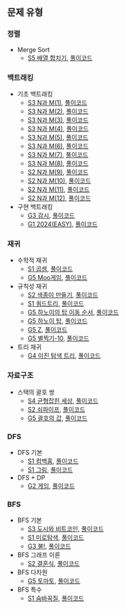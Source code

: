 ## 문제 유형
### 정렬
- Merge Sort
   - [S5 배열 합치기](https://www.acmicpc.net/problem/11728), [풀이코드](https://github.com/quddaz/JAVA_CodingTest/blob/main/BOJ/%EC%A0%95%EB%A0%AC/BOJ11728.java)
### 백트래킹
- 기초 백트래킹
   - [S3 N과 M(1)](https://www.acmicpc.net/problem/15649), [풀이코드](https://github.com/quddaz/JAVA_CodingTest/blob/main/BOJ/%EB%B0%B1%ED%8A%B8%EB%9E%98%ED%82%B9/BOJ15649.java)
   - [S3 N과 M(2)](https://www.acmicpc.net/problem/15650), [풀이코드](https://github.com/quddaz/JAVA_CodingTest/blob/main/BOJ/%EB%B0%B1%ED%8A%B8%EB%9E%98%ED%82%B9/BOJ15650.java)
   - [S3 N과 M(3)](https://www.acmicpc.net/problem/15651), [풀이코드](https://github.com/quddaz/JAVA_CodingTest/blob/main/BOJ/%EB%B0%B1%ED%8A%B8%EB%9E%98%ED%82%B9/BOJ15651.java)
   - [S3 N과 M(4)](https://www.acmicpc.net/problem/15652), [풀이코드](https://github.com/quddaz/JAVA_CodingTest/blob/main/BOJ/%EB%B0%B1%ED%8A%B8%EB%9E%98%ED%82%B9/BOJ15652.java)
   - [S3 N과 M(5)](https://www.acmicpc.net/problem/15654), [풀이코드](https://github.com/quddaz/JAVA_CodingTest/blob/main/BOJ/%EB%B0%B1%ED%8A%B8%EB%9E%98%ED%82%B9/BOJ15654.java)
   - [S3 N과 M(6)](https://www.acmicpc.net/problem/15655), [풀이코드](https://github.com/quddaz/JAVA_CodingTest/blob/main/BOJ/%EB%B0%B1%ED%8A%B8%EB%9E%98%ED%82%B9/BOJ15655.java)
   - [S3 N과 M(7)](https://www.acmicpc.net/problem/15656), [풀이코드](https://github.com/quddaz/JAVA_CodingTest/blob/main/BOJ/%EB%B0%B1%ED%8A%B8%EB%9E%98%ED%82%B9/BOJ15656.java)
   - [S3 N과 M(8)](https://www.acmicpc.net/problem/15657), [풀이코드](https://github.com/quddaz/JAVA_CodingTest/blob/main/BOJ/%EB%B0%B1%ED%8A%B8%EB%9E%98%ED%82%B9/BOJ15657.java)
   - [S2 N과 M(9)](https://www.acmicpc.net/problem/15663), [풀이코드](https://github.com/quddaz/JAVA_CodingTest/blob/main/BOJ/%EB%B0%B1%ED%8A%B8%EB%9E%98%ED%82%B9/BOJ15663.java)
   - [S2 N과 M(10)](https://www.acmicpc.net/problem/15664), [풀이코드](https://github.com/quddaz/JAVA_CodingTest/blob/main/BOJ/%EB%B0%B1%ED%8A%B8%EB%9E%98%ED%82%B9/BOJ15664.java)
   - [S2 N과 M(11)](https://www.acmicpc.net/problem/15665), [풀이코드](https://github.com/quddaz/JAVA_CodingTest/blob/main/BOJ/%EB%B0%B1%ED%8A%B8%EB%9E%98%ED%82%B9/BOJ15665.java)
   - [S2 N과 M(12)](https://www.acmicpc.net/problem/15666), [풀이코드](https://github.com/quddaz/JAVA_CodingTest/blob/main/BOJ/%EB%B0%B1%ED%8A%B8%EB%9E%98%ED%82%B9/BOJ15666.java)
- 구현 백트래킹
     - [G3 감시](https://www.acmicpc.net/problem/15683), [풀이코드](https://github.com/quddaz/JAVA_CodingTest/blob/main/BOJ/%EB%B0%B1%ED%8A%B8%EB%9E%98%ED%82%B9/BOJ15683.java)
     - [G1 2024(EASY)](https://www.acmicpc.net/problem/12100), [풀이코드](https://github.com/quddaz/JAVA_CodingTest/blob/main/BOJ/%EB%B0%B1%ED%8A%B8%EB%9E%98%ED%82%B9/BOJ12100.java)
### 재귀
- 수학적 재귀
   - [S1 곱셈](https://www.acmicpc.net/problem/1629), [풀이코드](https://github.com/quddaz/JAVA_CodingTest/blob/main/BOJ/BOJ1629.java)
   - [G5 Moo게임](https://www.acmicpc.net/problem/5904), [풀이코드](https://github.com/quddaz/JAVA_CodingTest/blob/main/BOJ/%EC%9E%AC%EA%B7%80/BOJ5904.java)
- 규칙성 재귀
   - [S2 색종이 만들기](https://www.acmicpc.net/problem/2630), [풀이코드](https://github.com/quddaz/JAVA_CodingTest/blob/main/BOJ/%EC%9E%AC%EA%B7%80/BOJ2630.java)
   - [S1 쿼드트리](https://www.acmicpc.net/problem/1992), [풀이코드](https://github.com/quddaz/JAVA_CodingTest/blob/main/BOJ/%EC%9E%AC%EA%B7%80/BOJ1992.java)
   - [G5 하노이의 탑 이동 순서](https://www.acmicpc.net/problem/11729), [풀이코드](https://github.com/quddaz/JAVA_CodingTest/blob/main/BOJ/%EC%9E%AC%EA%B7%80/BOJ11729.java)
   - [G5 하노이 탑](https://www.acmicpc.net/problem/1914), [풀이코드](https://github.com/quddaz/JAVA_CodingTest/blob/main/BOJ/%EC%9E%AC%EA%B7%80/BOJ1914.java)
   - [G5 Z](https://www.acmicpc.net/problem/1074), [풀이코드](https://github.com/quddaz/JAVA_CodingTest/blob/main/BOJ/BOJ1074.java)
   - [G5 별찍기-10](https://www.acmicpc.net/problem/2447), [풀이코드](https://github.com/quddaz/JAVA_CodingTest/blob/main/BOJ/%EC%9E%AC%EA%B7%80/BOJ2447.java)
- 트리 재귀
   - [G4 이진 탐색 트리](https://www.acmicpc.net/problem/5639), [풀이코드](https://github.com/quddaz/JAVA_CodingTest/blob/main/BOJ/%EC%9E%AC%EA%B7%80/BOJ5639.java)
### 자료구조
- 스택의 괄호 쌍
   - [S4 균형잡힌 세상](https://www.acmicpc.net/problem/4949), [풀이코드](https://github.com/quddaz/JAVA_CodingTest/blob/main/BOJ/%EC%9E%90%EB%A3%8C%EA%B5%AC%EC%A1%B0/BOJ4949.java)
   - [S2 쇠파이프](https://www.acmicpc.net/problem/10799), [풀이코드](https://github.com/quddaz/JAVA_CodingTest/blob/main/BOJ/%EC%9E%90%EB%A3%8C%EA%B5%AC%EC%A1%B0/BOJ10799.java)
   - [G5 괄호의 값](https://www.acmicpc.net/problem/2504), [풀이코드](https://github.com/quddaz/JAVA_CodingTest/blob/main/BOJ/%EC%9E%90%EB%A3%8C%EA%B5%AC%EC%A1%B0/BOJ2504.java)
### DFS
- DFS 기본
  - [S1 컴백홈](https://www.acmicpc.net/problem/1189), [풀이코드](https://github.com/quddaz/JAVA_CodingTest/blob/main/BOJ/DFS/BOJ1189.java)
  - [S1 그림](https://www.acmicpc.net/problem/1926), [풀이코드](https://github.com/quddaz/JAVA_CodingTest/blob/main/BOJ/BOJ1926.java)
- DFS + DP
  - [G2 게임](https://www.acmicpc.net/problem/1103), [풀이코드](https://github.com/quddaz/JAVA_CodingTest/blob/main/BOJ/DFS/BOJ1103.java)
### BFS
- BFS 기본
  - [S3 도시와 비트코인](https://www.acmicpc.net/problem/31575), [풀이코드](https://github.com/quddaz/JAVA_CodingTest/blob/main/BOJ/BFS/BOJ31575.java)
  - [S1 미로탐색](https://www.acmicpc.net/problem/2178), [풀이코드](https://github.com/quddaz/JAVA_CodingTest/blob/main/BOJ/BOJ2178.java)
  - [G3 불!](https://www.acmicpc.net/problem/4179), [풀이코드](https://github.com/quddaz/JAVA_CodingTest/blob/main/BOJ/BFS/BOJ4179.java)
- BFS 그래프 이론
  - [S2 결혼식](https://www.acmicpc.net/problem/5567), [풀이코드](https://github.com/quddaz/JAVA_CodingTest/blob/main/BOJ/BFS/BOJ5567.java)
- BFS 다차원
  - [G5 토마토](https://www.acmicpc.net/problem/7569), [풀이코드](https://github.com/quddaz/JAVA_CodingTest/blob/main/BOJ/BFS/BOJ7569.java)
- BFS 특수
  - [S1 숨바꼭질](https://www.acmicpc.net/problem/1697), [풀이코드](https://github.com/quddaz/JAVA_CodingTest/blob/main/BOJ/%ED%83%90%EC%83%89/BOJ1697.java)
